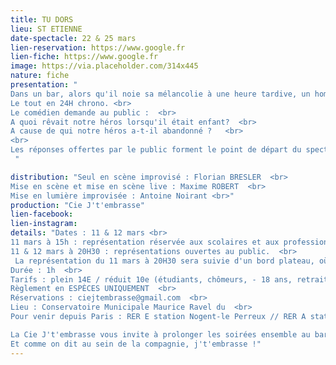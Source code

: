 ```yaml
---
title: TU DORS
lieu: ST ETIENNE
date-spectacle: 22 & 25 mars
lien-reservation: https://www.google.fr
lien-fiche: https://www.google.fr
image: https://via.placeholder.com/314x445
nature: fiche
presentation: "
Dans un bar, alors qu'il noie sa mélancolie à une heure tardive, un homme est mis au défi par son double imaginaire : se réapproprier son rêve d’enfant et prendre sa revanche sur la personne qui l’a empêché de le réaliser.  <br><br> 
Le tout en 24H chrono. <br>
Le comédien demande au public :  <br>
A quoi rêvait notre héros lorsqu'il était enfant?  <br>
A cause de qui notre héros a-t-il abandonné ?   <br>
<br>
Les réponses offertes par le public forment le point de départ du spectacle. 
 "

distribution: "Seul en scène improvisé : Florian BRESLER  <br>
Mise en scène et mise en scène live : Maxime ROBERT  <br>
Mise en lumière improvisée : Antoine Noirant <br>"
production: "Cie J't'embrasse"
lien-facebook:
lien-instagram:
details: "Dates : 11 & 12 mars <br>
11 mars à 15h : représentation réservée aux scolaires et aux professionnels.  <br>
11 & 12 mars à 20H30 : représentations ouvertes au public.  <br>
 La représentation du 11 mars à 20H30 sera suivie d'un bord plateau, où le public est invité à échanger avec l'équipe du spectacle  <br>
Durée : 1h  <br>
Tarifs : plein 14E / réduit 10e (étudiants, chômeurs, - 18 ans, retraités)   <br>
Règlement en ESPÈCES UNIQUEMENT  <br>
Réservations : ciejtembrasse@gmail.com  <br>
Lieu : Conservatoire Municipale Maurice Ravel du  <br>
Pour venir depuis Paris : RER E station Nogent-le Perreux // RER A station Neuilly-Plaisance <br> <br>

La Cie J't'embrasse vous invite à prolonger les soirées ensemble au bar proche du théâtre.  <br>
Et comme on dit au sein de la compagnie, j't'embrasse !"
---
```

